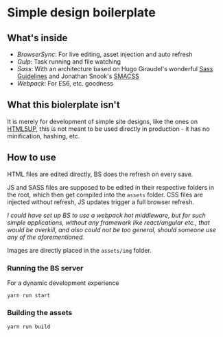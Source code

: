 # Simple design boilerplate

## What's inside

* *BrowserSync*: For live editing, asset injection and auto refresh
* *Gulp*: Task running and file watching
* *Sass*: With an architecture based on Hugo Giraudel's wonderful [Sass Guidelines](https://sass-guidelin.es/#architecture) and Jonathan Snook's [SMACSS](https://smacss.com)
* *Webpack*: For ES6, etc. goodness

## What this biolerplate isn't

It is merely for development of simple site designs, like the ones on [HTML5UP](https://html5up.net/), this is not meant to be used directly in production - it has no minification, hashing, etc.

## How to use

HTML files are edited directly, BS does the refresh on every save.

JS and SASS files are supposed to be edited in their respective folders in the root, which then get compiled into the `assets` folder. CSS files are injected without refresh, JS updates trigger a full browser refresh.

*I could have set up BS to use a webpack hot middleware, but for such simple applications, without any framework like react/angular etc., that would be overkill, and also could not be too general, should someone use any of the aforementioned.*

Images are directly placed in the `assets/img` folder.

### Running the BS server

For a dynamic development experience

```
yarn run start
```

### Building the assets

```
yarn run build
```
